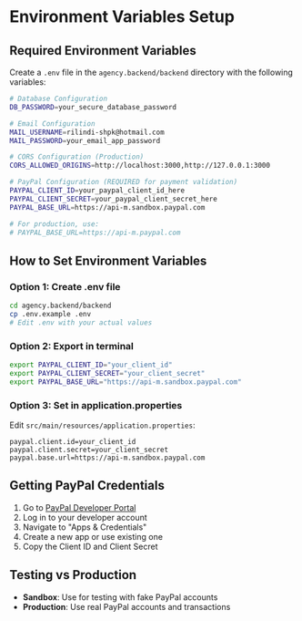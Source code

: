 # Environment Variables Setup

## Required Environment Variables

Create a `.env` file in the `agency.backend/backend` directory with the following variables:

```bash
# Database Configuration
DB_PASSWORD=your_secure_database_password

# Email Configuration  
MAIL_USERNAME=rilindi-shpk@hotmail.com
MAIL_PASSWORD=your_email_app_password

# CORS Configuration (Production)
CORS_ALLOWED_ORIGINS=http://localhost:3000,http://127.0.0.1:3000

# PayPal Configuration (REQUIRED for payment validation)
PAYPAL_CLIENT_ID=your_paypal_client_id_here
PAYPAL_CLIENT_SECRET=your_paypal_client_secret_here
PAYPAL_BASE_URL=https://api-m.sandbox.paypal.com

# For production, use:
# PAYPAL_BASE_URL=https://api-m.paypal.com
```

## How to Set Environment Variables

### Option 1: Create .env file
```bash
cd agency.backend/backend
cp .env.example .env
# Edit .env with your actual values
```

### Option 2: Export in terminal
```bash
export PAYPAL_CLIENT_ID="your_client_id"
export PAYPAL_CLIENT_SECRET="your_client_secret"
export PAYPAL_BASE_URL="https://api-m.sandbox.paypal.com"
```

### Option 3: Set in application.properties
Edit `src/main/resources/application.properties`:
```properties
paypal.client.id=your_client_id
paypal.client.secret=your_client_secret
paypal.base.url=https://api-m.sandbox.paypal.com
```

## Getting PayPal Credentials

1. Go to [PayPal Developer Portal](https://developer.paypal.com/)
2. Log in to your developer account
3. Navigate to "Apps & Credentials"
4. Create a new app or use existing one
5. Copy the Client ID and Client Secret

## Testing vs Production

- **Sandbox**: Use for testing with fake PayPal accounts
- **Production**: Use real PayPal accounts and transactions
